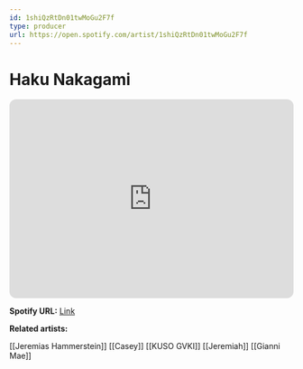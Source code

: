 ```yaml
---
id: 1shiQzRtDn01twMoGu2F7f
type: producer
url: https://open.spotify.com/artist/1shiQzRtDn01twMoGu2F7f
---
```

# Haku Nakagami

<iframe style="border-radius:12px" src="https://open.spotify.com/embed/artist/1shiQzRtDn01twMoGu2F7f" width="100%" height="352" frameBorder="0" allowfullscreen="" allow="autoplay; clipboard-write; encrypted-media; fullscreen; picture-in-picture" loading="lazy"></iframe>

**Spotify URL:** [Link](https://open.spotify.com/artist/1shiQzRtDn01twMoGu2F7f)

**Related artists:**

[[Jeremias Hammerstein]]
[[Casey]]
[[KUSO GVKI]]
[[Jeremiah]]
[[Gianni Mae]]
